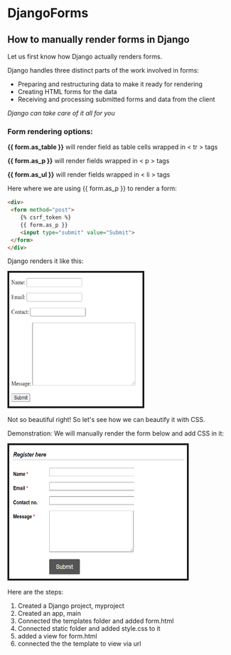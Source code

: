 # DjangoForms
## How to manually render forms in Django

Let us first know how Django actually renders forms.

Django handles three distinct parts of the work involved in forms:
* Preparing and restructuring data to make it ready for rendering
* Creating HTML forms for the data
* Receiving and processing submitted forms and data from the client


*Django can take care of it all for you*

### Form rendering options: 

**{{ form.as_table }}** will render field as table cells wrapped in < tr > tags
  
**{{ form.as_p }}** will render fields wrapped in < p > tags
  
**{{ form.as_ul }}** will render fields wrapped in < li > tags
  
Here where we are using {{ form.as_p }} to render a form:
```html
<div>
 <form method="post">
    {% csrf_token %}
    {{ form.as_p }}
    <input type="submit" value="Submit">
 </form> 
</div>
```
Django renders it like this:

<img src="images/form.PNG" width="300" height="300" border="4">

Not so beautiful right! So let's see how we can beautify it with CSS.

Demonstration:
We will manually render the form below and add CSS in it:

<img src="images/Capture.PNG" width="400" height="300" border="4">

Here are the steps:
1. Created a Django project, myproject
2. Created an app, main
3. Connected the templates folder and added form.html
4. Connected static folder and added style.css to it
5. added a view for form.html
6. connected the the template to view via url

